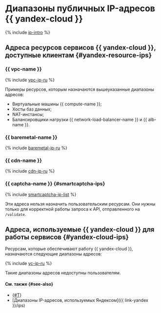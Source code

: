 # Диапазоны публичных IP-адресов {{ yandex-cloud }}

{% include [ip-intro](../../_includes/public-ip/ip-intro.md) %}

## Адреса ресурсов сервисов {{ yandex-cloud }}, доступные клиентам {#yandex-resource-ips}

### {{ vpc-name }}


{% include [vpc-ip-ru](../../_includes/public-ip/ru/vpc-ipv4.md) %}



Примеры ресурсов, которым назначаются вышеуказанные диапазоны адресов:

* Виртуальные машины {{ compute-name }};
* Хосты баз данных;
* NAT-инстансы;
* Балансировщики нагрузки {{ network-load-balancer-name }} и {{ alb-name }}.


### {{ baremetal-name }}

{% include [baremetal-ip-ru](../../_includes/public-ip/ru/baremetal.md) %}

### {{ cdn-name }}

{% include [cdn-ip-ru](../../_includes/public-ip/ru/cdn.md) %}

### {{ captcha-name }} {#smartcaptcha-ips}

{% include [smartcaptcha-ip-list](../../_includes/smartcaptcha-ips.md) %}

Эти адреса нельзя назначить пользовательским ресурсам. Они нужны только для корректной работы запроса к API, отправленного на `/validate`.


## Адреса, используемые {{ yandex-cloud }} для работы сервисов {#yandex-cloud-ips}

Ресурсам, которые обеспечивают работу {{ yandex-cloud }}, назначаются следующие диапазоны адресов:


{% include [yc-ip-ru](../../_includes/public-ip/ru/vpc-ipv6.md) %}



Такие диапазоны адресов недоступны пользователям.

#### См. также {#see-also}

* [{#T}](../../smartcaptcha/concepts/ips.md)
* [Диапазоны IP-адресов, используемых Яндексом]({{ link-yandex }}/ips)